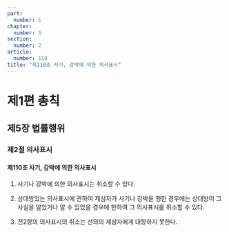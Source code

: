 ```yaml
---
part:
  number: 1
chapter:
  number: 5
section:
  number: 2
article:
  number: 110
title: "제110조 사기, 강박에 의한 의사표시"
---
```


# 제1편 총칙

## 제5장 법률행위

### 제2절 의사표시

#### 제110조 사기, 강박에 의한 의사표시

1. 사기나 강박에 의한 의사표시는 취소할 수 있다.

2. 상대방있는 의사표시에 관하여 제삼자가 사기나 강박을 행한 경우에는 상대방이 그 사실을 알았거나 알 수 있었을 경우에 한하여 그 의사표시를 취소할 수 있다.

3. 전2항의 의사표시의 취소는 선의의 제삼자에게 대항하지 못한다.

